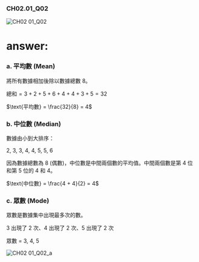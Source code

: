 ### CH02.01_Q02

![CH02 01_Q02](https://github.com/user-attachments/assets/c6dd8258-fe49-47d7-abae-adfd68cb686b)

# answer:

### a. 平均數 (Mean)
將所有數據相加後除以數據總數 8。

$\text{總和} = 3 + 2 + 5 + 6 + 4 + 4 + 3 + 5 = 32$

$\text{平均數} = \frac{32}{8} = 4$

### b. 中位數 (Median)
數據由小到大排序：

2, 3, 3, 4, 4, 5, 5, 6

因為數據總數為 8 (偶數)，中位數是中間兩個數的平均值。中間兩個數是第 4 位和第 5 位的 4 和 4。

$\text{中位數} = \frac{4 + 4}{2} = 4$

### c. 眾數 (Mode)
眾數是數據集中出現最多次的數。

3 出現了 2 次、4 出現了 2 次、5 出現了 2 次

眾數 = 3, 4, 5

![CH02 01_Q02_a](https://github.com/user-attachments/assets/e81e02af-cc92-46b6-9f46-69f319615988)
